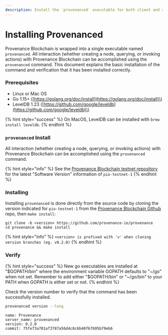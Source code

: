```yaml
---
description: Install the `provenanced` executable for both client and server operations.
---
```


# Installing Provenanced

Provenance Blockchain is wrapped into a single executable named `provenanced`. All interaction \(whether creating a node, querying, or invoking actions\) with Provenance Blockchain can be accomplished using the `provenanced` command. This document explains the basic installation of the command and verification that it has been installed correctly. 

### Prerequisites 

* Linux or Mac OS
* Go 1.15+ \([https://golang.org/doc/install](https://golang.org/doc/install)\)
* LevelDB 1.23 \([https://github.com/google/leveldb](https://github.com/google/leveldb)\)

{% hint style="success" %}
On MacOS, LevelDB can be installed with `brew install leveldb`.
{% endhint %}

### `provenanced` Install

All interaction \(whether creating a node, querying, or invoking actions\) with Provenance Blockchain can be accomplished using the `provenanced` command. 

{% hint style="info" %}
See the [Provenance Blockchain testnet repository](https://github.com/provenance-io/testnet) for the latest "Software Version" information of `pio-testnet-1`
{% endhint %}

### Installing

Installing `provenanced` is done directly from the source code by cloning the version indicated for `pio-testnet-1` from the  [Provenance Blockchain Github](https://github.com/provenance-io/provenance) repo, then `make install`:

```text
git clone -b <version> https://github.com/provenance-io/provenance
cd provenance && make install
```

{% hint style="info" %}
`<version> is prefixed with 'v' when cloning version branches (eg. v0.2.0)`
{% endhint %}

### Verify

{% hint style="success" %}
New go executables are installed at "$GOPATH/bin" where the environment variable GOPATH defaults to "~/go" when not set. Remember to add either "$GOPATH/bin" or "~/go/bin" to your PATH when GOPATH is either set or not.
{% endhint %}

Check the version number to verify that the command has been successfully installed. 

```bash
provenanced version --long
```

```text
name: Provenance
server_name: provenanced
version: 0.2.0
commit: 75fef3a701af3787a56d4c8c6b40f67b95b79eb6
```

